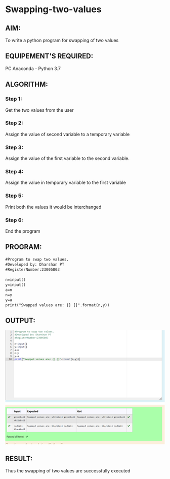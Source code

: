 # Swapping-two-values
## AIM:
To write a python program for swapping of two values
## EQUIPEMENT'S REQUIRED: 
PC
Anaconda - Python 3.7
## ALGORITHM: 
### Step 1:
Get the two values from the user
### Step 2: 
Assign the value of second variable to a temporary variable 
### Step 3: 
Assign the value of the first variable to the second variable.
### Step 4:  
Assign the value in temporary variable to the first variable
### Step 5: 
Print both the values it would be interchanged
### Step 6: 
End the program

## PROGRAM:
```
#Program to swap two values.
#Developed by: Dharshan PT
#RegisterNumber:23005803

n=input()
y=input()
a=n
n=y
y=a
print("Swapped values are: {} {}".format(n,y))

```
## OUTPUT:
![output](output.png)

## RESULT:
Thus the swapping of two values are successfully executed



